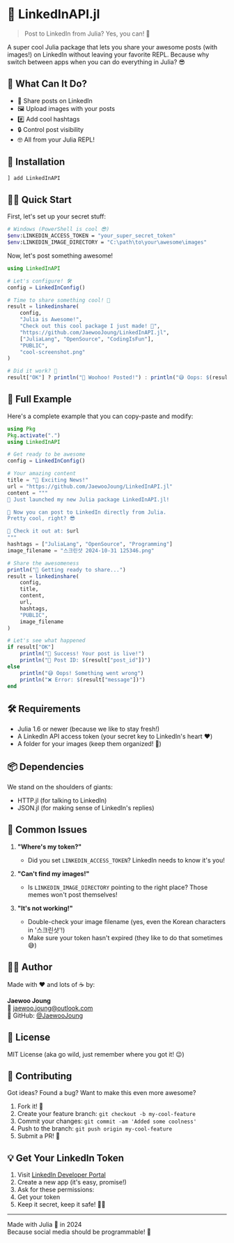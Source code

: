 # 🚀 LinkedInAPI.jl

> Post to LinkedIn from Julia? Yes, you can! 🎉

A super cool Julia package that lets you share your awesome posts (with images!) on LinkedIn without leaving your favorite REPL. Because why switch between apps when you can do everything in Julia? 😎

## 🎯 What Can It Do?

- 📝 Share posts on LinkedIn
- 🖼️ Upload images with your posts
- #️⃣ Add cool hashtags
- 🔒 Control post visibility
- 🤓 All from your Julia REPL!

## 🔧 Installation

```julia
] add LinkedInAPI 
```

## 🏃‍♂️ Quick Start

First, let's set up your secret stuff:

```bash
# Windows (PowerShell is cool 😎)
$env:LINKEDIN_ACCESS_TOKEN = "your_super_secret_token"
$env:LINKEDIN_IMAGE_DIRECTORY = "C:\path\to\your\awesome\images"
```

Now, let's post something awesome!

```julia
using LinkedInAPI

# Let's configure! 🛠️
config = LinkedInConfig()

# Time to share something cool! 🎨
result = linkedinshare(
    config,
    "Julia is Awesome!",
    "Check out this cool package I just made! 🚀",
    "https://github.com/JaewooJoung/LinkedInAPI.jl",
    ["JuliaLang", "OpenSource", "CodingIsFun"],
    "PUBLIC",
    "cool-screenshot.png"
)

# Did it work? 🤔
result["OK"] ? println("🎉 Woohoo! Posted!") : println("😅 Oops: $(result["message"])")
```

## 🌟 Full Example

Here's a complete example that you can copy-paste and modify:

```julia
using Pkg
Pkg.activate(".")  
using LinkedInAPI

# Get ready to be awesome
config = LinkedInConfig()

# Your amazing content
title = "🎉 Exciting News!"
url = "https://github.com/JaewooJoung/LinkedInAPI.jl"
content = """
🚀 Just launched my new Julia package LinkedInAPI.jl!

📱 Now you can post to LinkedIn directly from Julia.
Pretty cool, right? 😎

🔗 Check it out at: $url
"""
hashtags = ["JuliaLang", "OpenSource", "Programming"]
image_filename = "스크린샷 2024-10-31 125346.png"

# Share the awesomeness
println("🎯 Getting ready to share...")
result = linkedinshare(
    config,
    title,
    content,
    url,
    hashtags,
    "PUBLIC",
    image_filename
)

# Let's see what happened
if result["OK"]
    println("🎊 Success! Your post is live!")
    println("📝 Post ID: $(result["post_id"])")
else
    println("😅 Oops! Something went wrong")
    println("❌ Error: $(result["message"])")
end
```

## 🛠️ Requirements

- Julia 1.6 or newer (because we like to stay fresh!)
- A LinkedIn API access token (your secret key to LinkedIn's heart ❤️)
- A folder for your images (keep them organized! 📁)

## 📦 Dependencies

We stand on the shoulders of giants:
- HTTP.jl (for talking to LinkedIn)
- JSON.jl (for making sense of LinkedIn's replies)

## 🤔 Common Issues

1. **"Where's my token?"** 
   - Did you set `LINKEDIN_ACCESS_TOKEN`? LinkedIn needs to know it's you!

2. **"Can't find my images!"**
   - Is `LINKEDIN_IMAGE_DIRECTORY` pointing to the right place? Those memes won't post themselves!

3. **"It's not working!"**
   - Double-check your image filename (yes, even the Korean characters in '스크린샷'!)
   - Make sure your token hasn't expired (they like to do that sometimes 😅)

## 👨‍💻 Author

Made with ❤️ and lots of ☕ by:

**Jaewoo Joung**  
📧 jaewoo.joung@outlook.com  
🐙 GitHub: [@JaewooJoung](https://jaewoojoung.github.io/markdown/me.html)

## 📄 License

MIT License (aka go wild, just remember where you got it! 😉)

## 🤝 Contributing

Got ideas? Found a bug? Want to make this even more awesome?

1. Fork it! 🍴
2. Create your feature branch: `git checkout -b my-cool-feature`
3. Commit your changes: `git commit -am 'Added some coolness'`
4. Push to the branch: `git push origin my-cool-feature`
5. Submit a PR! 🎉

## 💡 Get Your LinkedIn Token

1. Visit [LinkedIn Developer Portal](https://www.linkedin.com/developers/)
2. Create a new app (it's easy, promise!)
3. Ask for these permissions:
4. Get your token
5. Keep it secret, keep it safe! 🧙‍♂️

---

Made with Julia 💜 in 2024  
Because social media should be programmable! 🚀
